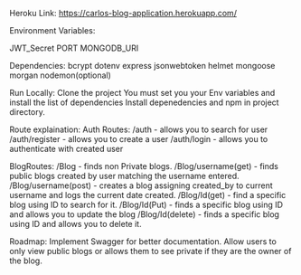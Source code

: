 Heroku Link: https://carlos-blog-application.herokuapp.com/

Environment Variables:

JWT_Secret
PORT
MONGODB_URI

Dependencies:
bcrypt
dotenv
express
jsonwebtoken
helmet
mongoose
morgan
nodemon(optional)

Run Locally:
Clone the project You must set you your Env variables and install the list of dependencies
Install depenedencies and npm in project directory.

Route explaination:
Auth Routes:
/auth - allows you to search for user
/auth/register - allows you to create a user
/auth/login - allows you to authenticate with created user

BlogRoutes:
/Blog - finds non Private blogs.
/Blog/username(get) - finds public blogs created by user matching the username entered.
/Blog/username(post) - creates a blog assigning created_by to current username and logs the current date created.
/Blog/Id(get) - find a specific blog using ID to search for it.
/Blog/Id(Put) - finds a specific blog using ID and allows you to update the blog
/Blog/Id(delete) - finds a specific blog using ID and allows you to delete it. 

Roadmap:
Implement Swagger for better documentation.
Allow users to only view public blogs or allows them to see private if they are the owner of the blog. 


